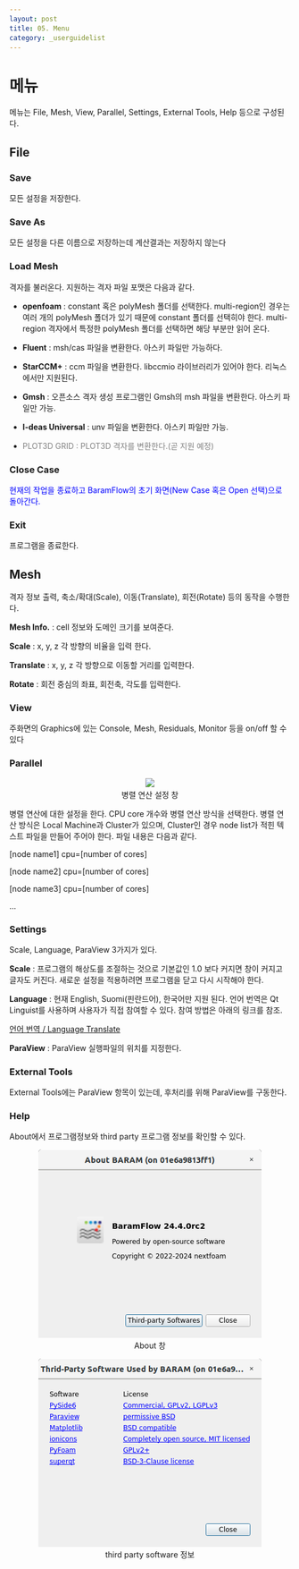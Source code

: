```yaml
---
layout: post
title: 05. Menu
category: _userguidelist
---
```


# 메뉴

메뉴는 File, Mesh, View, Parallel, Settings, External Tools, Help 등으로 구성된다.<br>


## File <br>

### Save

모든 설정을 저장한다.

### Save As

모든 설정을 다른 이름으로 저장하는데 계산결과는 저장하지 않는다

### Load Mesh

격자를 불러온다. 지원하는 격자 파일 포맷은 다음과 같다.

* __openfoam__ : constant 혹은 polyMesh 폴더를 선택한다. multi-region인 경우는 여러 개의 polyMesh 폴더가 있기 때문에 constant 폴더를 선택히야 한다. multi-region 격자에서 특정한 polyMesh 폴더를 선택하면 해당 부분만 읽어 온다.

* __Fluent__ : msh/cas 파일을 변환한다. 아스키 파일만 가능하다. 

* __StarCCM+__ : ccm 파일을 변환한다. libccmio 라이브러리가 있어야 한다. 리눅스에서만 지원된다. 

* __Gmsh__ : 오픈소스 격자 생성 프로그램인 Gmsh의 msh 파일을 변환한다. 아스키 파일만 가능.

* __I-deas Universal__ : unv 파일을 변환한다. 아스키 파일만 가능.

* <span style="color:gray">PLOT3D GRID : PLOT3D 격자를 변환한다.(곧 지원 예정)</span>

### Close Case

<span style="color:blue">현재의 작업을 종료하고 BaramFlow의 초기 화면(New Case 혹은 Open 선택)으로 돌아간다.</span>

### Exit

프로그램을 종료한다.<br>

<!------------------------------------------------------------------>
## Mesh

격자 정보 출력, 축소/확대(Scale), 이동(Translate), 회전(Rotate) 등의 동작을 수행한다.

__Mesh Info.__ : cell 정보와 도메인 크기를 보여준다.

__Scale__ : x, y, z 각 방향의 비율을 입력 한다.

__Translate__ : x, y, z 각 방향으로 이동할 거리를 입력한다.

__Rotate__ : 회전 중심의 좌표, 회전축, 각도를 입력한다.

### View

주화면의 Graphics에 있는 Console, Mesh, Residuals, Monitor 등을 on/off 할 수 있다

### Parallel

<p align='center'>
    <img src="https://github.com/nextfoam/baram-pages/raw/main/screenshots/pic/parallel.png"><br> 병렬 연산 설정 창
</p>

병렬 연산에 대한 설정을 한다. CPU core 개수와 병렬 연산 방식을 선택한다. 병렬 연산 방식은 Local Machine과 Cluster가 있으며, Cluster인 경우 node list가 적힌 텍스트 파일을 만들어 주어야 한다. 파일 내용은 다음과 같다.

[node name1]   cpu=[number of cores]

[node name2]   cpu=[number of cores]

[node name3]   cpu=[number of cores]

...



### Settings

Scale, Language, ParaView 3가지가 있다.

__Scale__ : 프로그램의 해상도를 조절하는 것으로 기본값인 1.0 보다 커지면 창이 커지고 글자도 커진다. 새로운 설정을 적용하려면 프로그램을 닫고 다시 시작해야 한다.

__Language__ : 현재 English, Suomi(핀란드어), 한국어만 지원 된다. 언어 번역은 Qt Linguist를 사용하며 사용자가 직접 참여할 수 있다. 참여 방법은 아래의 링크를 참조.

[언어 번역 / Language Translate](https://baramcfd.org/docs/internationalization/)

__ParaView__ : ParaView 실행파일의 위치를 지정한다.

### External Tools

External Tools에는 ParaView 항목이 있는데, 후처리를 위해 ParaView를 구동한다.

### Help

About에서 프로그램정보와 third party 프로그램 정보를 확인할 수 있다.

<p align='center'>
    <img src="https://github.com/nextfoam/baram-pages/raw/main/screenshots/pic/about.png"><br> About 창
</p>

<p align='center'>
    <img src="https://github.com/nextfoam/baram-pages/raw/main/screenshots/pic/thirdParty.png"><br> third party software 정보
</p>


